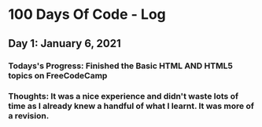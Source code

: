 # 100 Days Of Code - Log


## Day 1: January 6, 2021

### Todays's Progress: Finished the Basic HTML AND HTML5 topics on FreeCodeCamp
### Thoughts: It was a nice experience and didn't waste lots of time as I already knew a handful of what I learnt. It was more of a revision.
